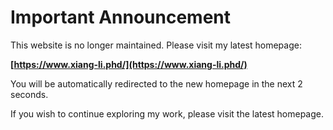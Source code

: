 # Important Announcement

This website is no longer maintained. Please visit my latest homepage:

**[https://www.xiang-li.phd/](https://www.xiang-li.phd/)**

You will be automatically redirected to the new homepage in the next 2 seconds.

If you wish to continue exploring my work, please visit the latest homepage.
